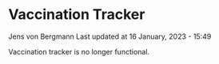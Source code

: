 Vaccination Tracker
================
Jens von Bergmann
Last updated at 16 January, 2023 - 15:49

Vaccination tracker is no longer functional.
